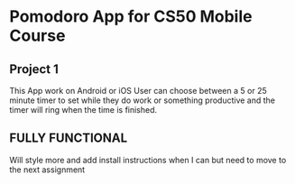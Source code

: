 # Pomodoro App for CS50 Mobile Course
## Project 1
This App work on Android or iOS
User can choose between a 5 or 25 minute timer to set while they do work or something productive and the timer will ring
when the time is finished.

## FULLY FUNCTIONAL
Will style more and add install instructions when I can but need to move to the next assignment
